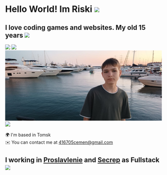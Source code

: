 # Hello World! Im Riski <img width="40px" src="https://emojigraph.org/media/72/apple/smiling-face-with-sunglasses_1f60e.png"/>
## I love coding games and websites. My old 15 years <img width="30px" src="https://emojigraph.org/media/72/apple/frog_1f438.png"/>

![](https://github-readme-stats.vercel.app/api?username=Riskohop&theme=dark&hide=issues,stars&show_icons=true)
![](https://github-readme-stats.vercel.app/api/top-langs/?username=Riskohop&layout=compact&theme=dark&hide=hlsl,shaderlab,css)
<img width="770px" src="./photo_2024-08-03_02-57-23.jpg" /> 
![](https://leetcard.jacoblin.cool/416705cemen?theme=dark&font=Montserrat)

🌍  I'm based in Tomsk <br/>
✉️  You can contact me at [416705cemen@gmail.com](mailto:416705cemen@gmail.com)
## I working in [Proslavlenie](https://proslavlenie.ru) and [Secrep](https://secrep.ru) as Fullstack <img width="30px" src="https://emojigraph.org/media/72/apple/hot-beverage_2615.png"/>

